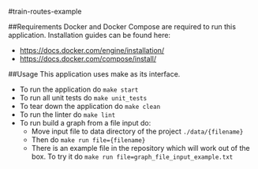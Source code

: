 #train-routes-example

##Requirements
Docker and Docker Compose are required to run this application. Installation guides can be found here:
* https://docs.docker.com/engine/installation/
* https://docs.docker.com/compose/install/

##Usage
This application uses make as its interface.
* To run the application do `make start`
* To run all unit tests do `make unit_tests`
* To tear down the application do `make clean`
* To run the linter do `make lint`
* To run build a graph from a file input do:
    * Move input file to data directory of the project `./data/{filename}`
    * Then do `make run file={filename}`
    * There is an example file in the repository which will work out of the box. To try it do `make run file=graph_file_input_example.txt`
